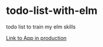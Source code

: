 # todo-list-with-elm
todo list to train my elm skills

[Link to App in production](https://my-todo-app-with-elm.netlify.app/)
